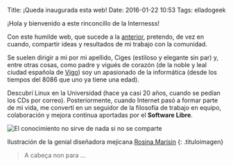 Title:  ¡Queda inaugurada esta web!
Date: 2016-01-22 10:53
Tags: elladogeek

¡Hola y bienvenido a este rinconcillo de la Internesss!

Con este humilde web, que sucede a la [anterior](http://www.ciges.net), pretendo, de vez en cuando, compartir ideas y resultados de mi trabajo con la comunidad.

Se suelen dirigir a mi por mi apellido, Ciges (estiloso y elegante sin par) y, entre otras cosas, como padre y vigués de corazón (de la noble y leal ciudad española de [Vigo](https://es.wikipedia.org/wiki/Vigo)) soy un apasionado de la informática (desde los tiempos del 8086 que uno ya tiene una edad).

Descubrí Linux en la Universidad (hace ya casi 20 años, cuando se pedían los CDs por correo). Posteriormente, cuando Internet pasó a formar parte de mi vida, me convertí en un seguidor de la filosofía de trabajo en equipo, colaboración y mejora continua aportadas por el **Software Libre**.

![El conocimiento no sirve de nada si no se comparte]({filename}/images/compartir_rossmarisin.jpg)

Ilustración de la genial diseñadora mejicana [Rosina Marisin](http://ross.mx/)
{: .tituloimagen}

> A cabeça non para ...